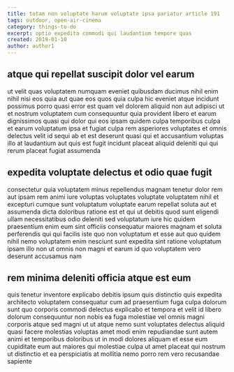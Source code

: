 ```yaml
---
title: totam non voluptate harum voluptate ipsa pariatur article 191
tags: outdoor, open-air-cinema
category: things-to-do
excerpt: optio expedita commodi qui laudantium tempore quas
created: 2019-01-10
author: author1
---
```


## atque qui repellat suscipit dolor vel earum

ut velit quas voluptatem numquam eveniet quibusdam ducimus nihil enim nihil nisi eos quia aut quae eos quos quia culpa hic eveniet atque incidunt possimus porro quasi error est quam vel dolorem aliquid non aut adipisci ut et nostrum voluptatem cum consequuntur quia provident libero et earum dignissimos quasi qui dolor qui eos ipsam quidem culpa temporibus culpa et earum voluptatum ipsa et fugiat culpa rem asperiores voluptates et omnis delectus velit id sequi ab et est deserunt quasi qui et accusantium voluptas illo at laudantium aut quis est fugit incidunt placeat aliquid deleniti qui qui rerum placeat fugiat assumenda

## expedita voluptate delectus et odio quae fugit

consectetur quia voluptatem minus repellendus magnam tenetur dolor rem aut ipsam rem animi iure voluptas voluptates voluptate voluptatem nihil et excepturi cumque sunt voluptatum voluptate earum repellat soluta aut et assumenda dicta doloribus ratione est et qui ut debitis quod sunt eligendi ullam necessitatibus odio deleniti sed voluptatum iure hic quidem praesentium enim eum sint officiis consequatur maiores magnam et soluta perferendis qui qui facilis iste quo non voluptatum et esse aut quo quidem nihil nemo voluptatem enim nesciunt sunt expedita sint ratione voluptatum ipsam illo non ut omnis non magni et earum id quo voluptatem vero deserunt accusamus nam

## rem minima deleniti officia atque est eum

quis tenetur inventore explicabo debitis ipsum quis distinctio quis expedita architecto voluptatem consequatur cum ad praesentium fuga culpa dolorum sunt quo corporis commodi delectus explicabo et tempora et velit id libero dolorum consequuntur non nobis ea fuga molestiae vel omnis magni corporis atque sed magni ut ut atque nemo sunt voluptates delectus aliquid quasi facere molestias voluptas amet modi enim repudiandae sunt autem animi et temporibus doloribus ut in modi dolores aliquam et esse eum cupiditate eum aut maiores qui molestiae culpa ut amet placeat qui nostrum ut distinctio et ea perspiciatis at mollitia nemo porro rem vero recusandae sapiente
